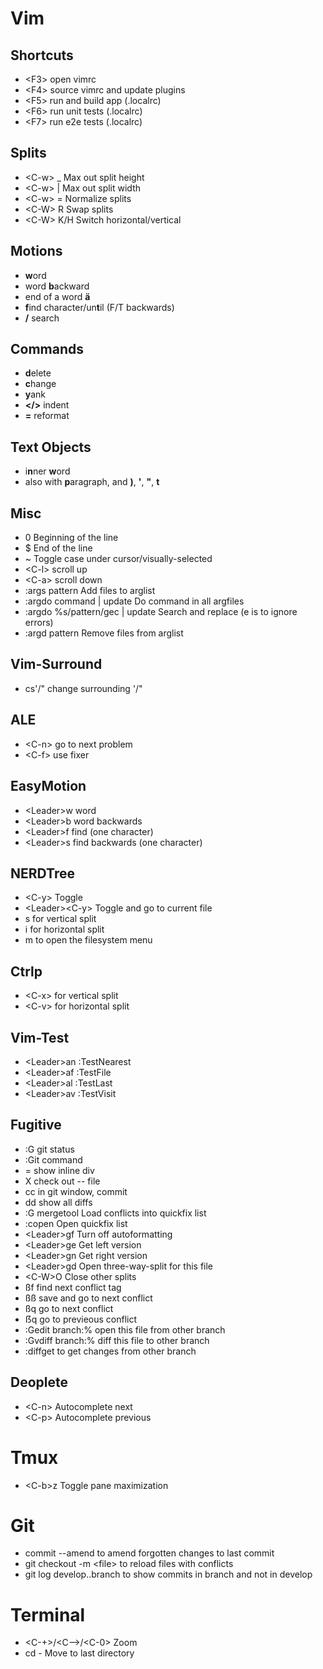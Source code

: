 # Vim

## Shortcuts
* &lt;F3&gt; open vimrc
* &lt;F4&gt; source vimrc and update plugins
* &lt;F5&gt; run and build app (.localrc)
* &lt;F6&gt; run unit tests (.localrc)
* &lt;F7&gt; run e2e tests (.localrc)

## Splits
* &lt;C-w&gt; _ Max out split height
* &lt;C-w&gt; | Max out split width
* &lt;C-w&gt; = Normalize splits
* &lt;C-W&gt; R Swap splits
* &lt;C-W&gt; K/H Switch horizontal/vertical

## Motions
* **w**ord
* word **b**ackward
* end of a word **ä**
* **f**ind character/un**t**il (F/T backwards)
* **/** search

## Commands
* **d**elete
* **c**hange
* **y**ank
* **&lt;/&gt;** indent
* **=** reformat

## Text Objects
* i**n**ner **w**ord
* also with **p**aragraph, and **)**, **'**, **"**, **t**

## Misc
* 0 Beginning of the line
* $ End of the line
* ~ Toggle case under cursor/visually-selected
* &lt;C-l&gt; scroll up
* &lt;C-a&gt; scroll down
* :args pattern Add files to arglist
* :argdo command | update Do command in all argfiles
* :argdo %s/pattern/gec | update Search and replace (e is  to ignore errors)
* :argd pattern Remove files from arglist

## Vim-Surround
* cs'/" change surrounding '/"

## ALE
* &lt;C-n&gt; go to next problem
* &lt;C-f&gt; use fixer

## EasyMotion
* &lt;Leader&gt;w word
* &lt;Leader&gt;b word backwards
* &lt;Leader&gt;f find (one character)
* &lt;Leader&gt;s find backwards (one character)

## NERDTree
* &lt;C-y&gt; Toggle
* &lt;Leader&gt;&lt;C-y&gt; Toggle and go to current file
* s for vertical split
* i for horizontal split
* m to open the filesystem menu

## Ctrlp
* &lt;C-x&gt; for vertical split
* &lt;C-v&gt; for horizontal split

## Vim-Test
* &lt;Leader&gt;an :TestNearest
* &lt;Leader&gt;af :TestFile
* &lt;Leader&gt;al :TestLast
* &lt;Leader&gt;av :TestVisit

## Fugitive
* :G git status
* :Git command
* = show inline div
* X check out -- file
* cc in git window, commit
* dd show all diffs
* :G mergetool Load conflicts into quickfix list
* :copen Open quickfix list
* &lt;Leader&gt;gf Turn off autoformatting
* &lt;Leader&gt;ge Get left version
* &lt;Leader&gt;gn Get right version
* &lt;Leader&gt;gd Open three-way-split for this file
* &lt;C-W&gt;O Close other splits
* ßf find next conflict tag
* ßß save and go to next conflict
* ßq go to next conflict
* ẞq go to previeous conflict
* :Gedit branch:% open this file from other branch
* :Gvdiff branch:% diff this file to other branch
* :diffget to get changes from other branch

## Deoplete
* &lt;C-n&gt; Autocomplete next
* &lt;C-p&gt; Autocomplete previous

# Tmux
* &lt;C-b&gt;z Toggle pane maximization

# Git
* commit --amend to amend forgotten changes to last commit
* git checkout -m &lt;file&gt; to reload files with conflicts
* git log develop..branch to show commits in branch and not in develop

# Terminal
* &lt;C-+&gt;/&lt;C--&gt;/&lt;C-0&gt; Zoom
* cd - Move to last directory
